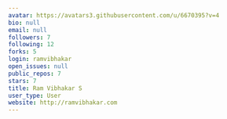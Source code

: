 ```yaml
---
avatar: https://avatars3.githubusercontent.com/u/6670395?v=4
bio: null
email: null
followers: 7
following: 12
forks: 5
login: ramvibhakar
open_issues: null
public_repos: 7
stars: 7
title: Ram Vibhakar S
user_type: User
website: http://ramvibhakar.com
---
```

